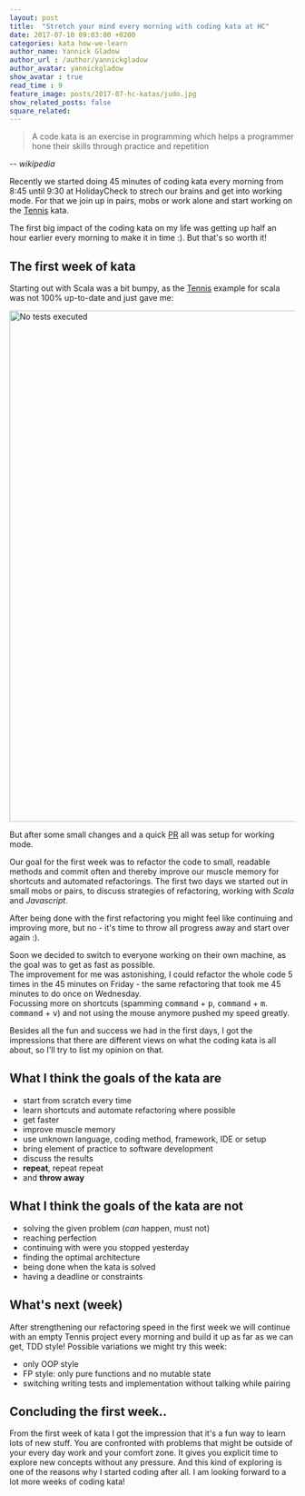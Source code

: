 ```yaml
---
layout: post
title:  "Stretch your mind every morning with coding kata at HC"
date: 2017-07-10 09:03:00 +0200
categories: kata how-we-learn
author_name: Yannick Gladow
author_url : /author/yannickgladow
author_avatar: yannickgladow
show_avatar : true
read_time : 9
feature_image: posts/2017-07-hc-katas/judo.jpg
show_related_posts: false
square_related:
---
```


> A code kata is an exercise in programming which helps a programmer hone their skills through practice and repetition

-- <cite>wikipedia</cite>

Recently we started doing 45 minutes of coding kata every morning from 8:45 until 9:30 at HolidayCheck to strech our brains and get into working mode. For that we join up in pairs, mobs or work alone and start working on the [Tennis](https://github.com/emilybache/Tennis-Refactoring-Kata) kata.

The first big impact of the coding kata on my life was getting up half an hour earlier every morning to make it in time :). But that's so worth it!

## The first week of kata

Starting out with Scala was a bit bumpy, as the [Tennis](https://github.com/emilybache/Tennis-Refactoring-Kata) example for scala was not 100% up-to-date and just gave me:

<img src="{{site.baseurl}}/img/posts/2017-07-hc-katas/no_tests.png" alt="No tests executed" class="centered" width="900" />

But after some small changes and a quick [PR](https://github.com/emilybache/Tennis-Refactoring-Kata/pull/32) all was setup for working mode.

Our goal for the first week was to refactor the code to small, readable methods and commit often and thereby improve our muscle memory for shortcuts and automated refactorings. The first two days we started out in small mobs or pairs, to discuss strategies of refactoring, working with *Scala* and *Javascript*.

After being done with the first refactoring you might feel like continuing and improving more, but no - it's time to throw all progress away and start over again :).

Soon we decided to switch to everyone working on their own machine, as the goal was to get as fast as possible.  
The improvement for me was astonishing, I could refactor the whole code 5 times in the 45 minutes on Friday - the same refactoring that took me 45 minutes to do once on Wednesday.  
Focussing more on shortcuts (spamming <kbd>command</kbd> + <kbd>p</kbd>, <kbd>command</kbd> + <kbd>m</kbd>. <kbd>command</kbd> + <kbd>v</kbd>) and not using the mouse anymore pushed my speed greatly.

Besides all the fun and success we had in the first days, I got the impressions that there are different views on what the coding kata is all about, so I'll try to list my opinion on that.

## What I think the goals of the kata are

* start from scratch every time
* learn shortcuts and automate refactoring where possible
* get faster
* improve muscle memory
* use unknown language, coding method, framework, IDE or setup
* bring element of practice to software development
* discuss the results
* **repeat**, repeat repeat
* and **throw away**


## What I think the goals of the kata are not

* solving the given problem (*can* happen, must not)
* reaching perfection
* continuing with were you stopped yesterday
* finding the optimal architecture
* being done when the kata is solved
* having a deadline or constraints

## What's next (week)

After strengthening our refactoring speed in the first week we will continue with an empty Tennis project every morning and build it up as far as we can get, TDD style! Possible variations we might try this week:

* only OOP style
* FP style: only pure functions and no mutable state
* switching writing tests and implementation without talking while pairing

## Concluding the first week..

From the first week of kata I got the impression that it's a fun way to learn lots of new stuff. You are confronted with problems that might be outside of your every day work and your comfort zone. It gives you explicit time to explore new concepts without any pressure. And this kind of exploring is one of the reasons why I started coding after all.
I am looking forward to a lot more weeks of coding kata!
